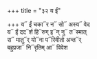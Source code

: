 +++
title = "३२ य ईं"

+++
य᳓ ईं चका᳓र न᳓ सो᳓ अस्य᳓ वेद  
य᳓ ईं दद᳓र्श हि᳓रुग् इ᳓न् नु᳓ त᳓स्मात्  
स᳓ मातु᳓र् यो᳓ना प᳓रिवीतो अन्त᳓र्  
बहुप्रजा᳓ नि᳓रृतिम् आ᳓ विवेश